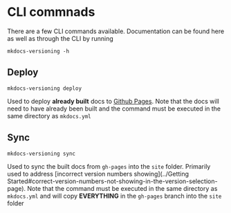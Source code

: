 # CLI commnads

There are a few CLI commands available. Documentation can be found here as well as through the CLI by running

```
mkdocs-versioning -h
```
## Deploy

```
mkdocs-versioning deploy
```

Used to deploy **already built** docs to [Github Pages](https://pages.github.com/). Note that the docs will need to have
already been built and the command must be executed in the same directory as `mkdocs.yml`

## Sync

```
mkdocs-versioning sync
```
Used to sync the built docs from `gh-pages` into the `site` folder. Primarily used to address [incorrect version 
numbers showing](../Getting Started#correct-version-numbers-not-showing-in-the-version-selection-page). Note that the
command must be executed in the same directory as `mkdocs.yml` and will copy **EVERYTHING** in the `gh-pages` branch 
into the `site` folder